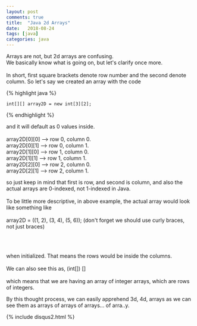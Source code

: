 ```yaml
---
layout: post
comments: true
title:  "Java 2d Arrays"
date:   2018-08-24
tags: [java]
categories: java
---
```


Arrays are not, but 2d arrays are confusing.<br>
We basically know what is going on, but let's clarify once more.
<br><br>
In short, first square brackets denote row number and the second denote column.
So let's say we created an array with the code

{% highlight java %}

	int[][] array2D = new int[3][2];

{% endhighlight %}

and it will default as 0 values inside.<br><br>
array2D[0][0] --> row 0, column 0.<br>
array2D[0][1] --> row 0, column 1.<br>
array2D[1][0] --> row 1, column 0.<br>
array2D[1][1] --> row 1, column 1.<br>
array2D[2][0] --> row 2, column 0.<br>
array2D[2][1] --> row 2, column 1.<br>


so just keep in mind that first is row, and second is column,
and also the actual arrays are 0-indexed, not 1-indexed in Java.
<br><br>
To be little more descriptive,
in above example, the actual array would look like something like <br><br>
array2D = ((1, 2), (3, 4), (5, 6)); (don't forget we should use curly braces, not just braces)

<br><br>

when initialized.
That means the rows would be inside the columns.
<br><br>
We can also see this as, 
(int[]) []
<br><br>
which means that we are having an array of integer arrays,
which are rows of integers.

By this thought process, we can easily apprehend
3d, 4d, arrays as we can see them as arrays of arrays of arrays... of arra..y.

{% include disqus2.html %}

